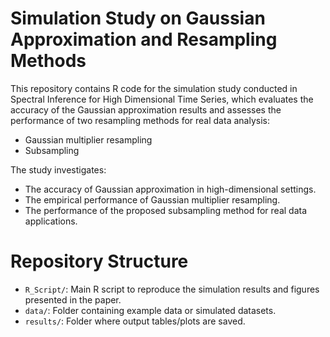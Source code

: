 # Simulation Study on Gaussian Approximation and Resampling Methods

This repository contains R code for the simulation study conducted in Spectral Inference for High Dimensional Time Series, which evaluates the accuracy of the Gaussian approximation results and assesses the performance of two resampling methods for real data analysis:
- Gaussian multiplier resampling
- Subsampling

The study investigates:
- The accuracy of Gaussian approximation in high-dimensional settings.
- The empirical performance of Gaussian multiplier resampling.
- The performance of the proposed subsampling method for real data applications.

# Repository Structure
- `R_Script/`: Main R script to reproduce the simulation results and figures presented in the paper.
- `data/`: Folder containing example data or simulated datasets.
- `results/`: Folder where output tables/plots are saved.

